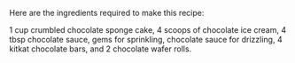 Here are the ingredients required to make this recipe:

1 cup crumbled chocolate sponge cake, 
4 scoops of chocolate ice cream, 
4 tbsp chocolate sauce, 
gems for sprinkling, 
chocolate sauce for drizzling, 
4 kitkat chocolate bars, and 
2 chocolate wafer rolls.
